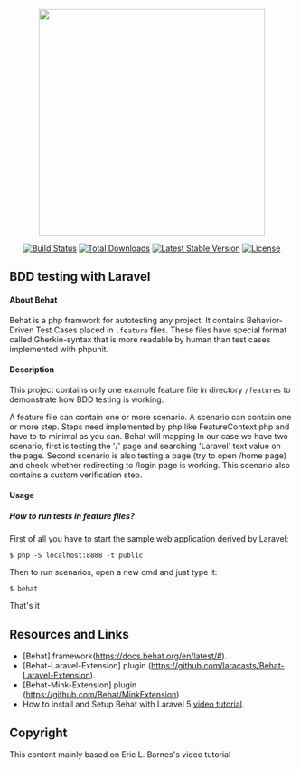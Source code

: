 <p align="center"><a href="https://laravel.com" target="_blank"><img src="https://raw.githubusercontent.com/laravel/art/master/logo-lockup/5%20SVG/2%20CMYK/1%20Full%20Color/laravel-logolockup-cmyk-red.svg" width="400"></a></p>

<p align="center">
<a href="https://travis-ci.org/laravel/framework"><img src="https://travis-ci.org/laravel/framework.svg" alt="Build Status"></a>
<a href="https://packagist.org/packages/laravel/framework"><img src="https://poser.pugx.org/laravel/framework/d/total.svg" alt="Total Downloads"></a>
<a href="https://packagist.org/packages/laravel/framework"><img src="https://poser.pugx.org/laravel/framework/v/stable.svg" alt="Latest Stable Version"></a>
<a href="https://packagist.org/packages/laravel/framework"><img src="https://poser.pugx.org/laravel/framework/license.svg" alt="License"></a>
</p>

## BDD testing with Laravel

<h4>About Behat</h4>
Behat is a php framwork for autotesting any project. It contains Behavior-Driven Test Cases placed in <code>.feature</code> files. These files have special format called Gherkin-syntax that is more readable by human than test cases implemented with phpunit.

<h4>Description</h4>
This project contains only one example feature file in directory <code>/features</code> 
to demonstrate how BDD testing is working. 

A feature file can contain one or more scenario. A scenario can contain one or more step.
Steps need implemented by php like FeatureContext.php and have to to minimal as you can. Behat will mapping 
In our case we have two scenario, first is testing the '/' page and searching 'Laravel' text value on the page.
Second scenario is also testing a page (try to open /home page) and check whether redirecting to /login page is working.
This scenario also contains a custom verification step.

<h4>Usage</h4>

<h5>How to run tests in feature files?</h5>

First of all you have to start the sample web application derived by Laravel:

<code>$ php -S localhost:8888 -t public</code>

Then to run scenarios, open a new cmd and just type it:

<code>$ behat</code>

That's it


## Resources and Links

- [Behat] framework(https://docs.behat.org/en/latest/#).
- [Behat-Laravel-Extension] plugin (https://github.com/laracasts/Behat-Laravel-Extension).
- [Behat-Mink-Extension] plugin (https://github.com/Behat/MinkExtension)
- How to install and Setup Behat with Laravel 5 [video tutorial](https://laravel-news.com/install-setup-behat-laravel-5).

## Copyright
This content mainly based on Eric L. Barnes's video tutorial
